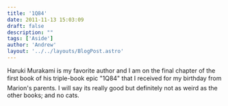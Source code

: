 ```yaml
---
title: '1Q84'
date: 2011-11-13 15:03:09
draft: false
description: ""
tags: ['Aside']
author: 'Andrew'
layout: '../../layouts/BlogPost.astro'
---
```


Haruki Murakami is my favorite author and I am on the final chapter of the first book of his triple-book epic "1Q84" that I received for my birthday from Marion's parents. I will say its really good but definitely not as weird as the other books; and no cats.
